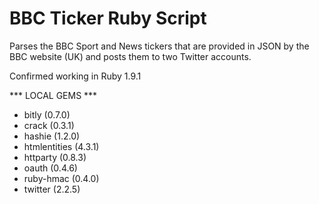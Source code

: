 BBC Ticker Ruby Script
======================

Parses the BBC Sport and News tickers that are provided in JSON by the BBC website (UK) and posts them to two Twitter accounts.

Confirmed working in Ruby 1.9.1

*** LOCAL GEMS ***

* bitly (0.7.0)
* crack (0.3.1)
* hashie (1.2.0)
* htmlentities (4.3.1)
* httparty (0.8.3)
* oauth (0.4.6)
* ruby-hmac (0.4.0)
* twitter (2.2.5)
